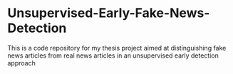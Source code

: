 # Unsupervised-Early-Fake-News-Detection
This is a code repository for my thesis project aimed at distinguishing fake news articles from real news articles in an unsupervised early detection approach
